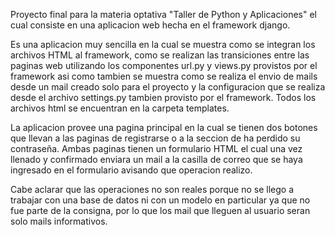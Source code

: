 Proyecto final para la materia optativa "Taller de Python y Aplicaciones" el cual consiste en una aplicacion web hecha en el framework django.

Es una aplicacion muy sencilla en la cual se muestra como se integran los archivos HTML al framework, como se realizan las transiciones entre las paginas web utilizando los componentes url.py y views.py provistos por el framework asi como tambien se muestra como se realiza el envio de mails desde un mail creado solo para el proyecto y la configuracion que se realiza desde el archivo settings.py tambien provisto por el framework. Todos los archivos html se encuentran en la carpeta templates.

La aplicacion provee una pagina principal en la cual se tienen dos botones que llevan a las paginas de registrarse o a la seccion de ha perdido su contraseña. Ambas paginas tienen un formulario HTML el cual una vez llenado y confirmado enviara un mail a la casilla de correo que se haya ingresado en el formulario avisando que operacion realizo.

Cabe aclarar que las operaciones no son reales porque no se llego a trabajar con una base de datos ni con un modelo en particular ya que no fue parte de la consigna, por lo que los mail que lleguen al usuario seran solo mails informativos. 
